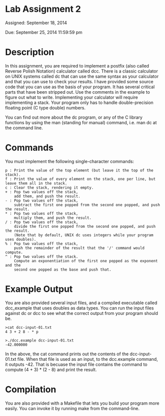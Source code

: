 # Lab Assignment 2

Assigned: September 18, 2014

Due: September 25, 2014 11:59:59 pm

# Description
In this assignment, you are required to implement a postfix (also called Reverse Polish Notation) calculator called dcc. There is a classic calculator on UNIX systems called dc that can use the same syntax as your calculator and that you can use to check your results. I have provided some source code that you can use as the basis of your program. It has several critical parts that have been stripped out. Use the comments in the example to figure out what to write. Implementing your calculator will require implementing a stack. Your program only has to handle double-precision floating point (C type double) numbers.

You can find out more about the dc program, or any of the C library functions by using the man (standing for manual) command, i.e. man dc at the command line.

# Commands
You must implement the following single-character commands:

```
p : Print the value of the top element (but leave it the top of the stack).
f : Print the value of every element on the stack, one per line, but leave them all in the stack.
c : Clear the stack, rendering it empty.
+ : Pop two values off the stack,
    add them, and push the result.
- : Pop two values off the stack,
    subtract the first one popped from the second one popped, and push the result.
* : Pop two values off the stack,
    multiply them, and push the result.
/ : Pop two values off the stack,
    divide the first one popped from the second one popped, and push the result.
    (Note that by default, UNIX dc uses integers while your program uses doubles).
% : Pop two values off the stack,
    push the remainder of the result that the '/' command would compute.
^ : Pop two values off the stack.
    Compute an exponentiation of the first one popped as the exponent and the
    second one popped as the base and push that.
```

# Example Output
You are also provided several input files, and a compiled executable called dcc_example that uses doubles as data types. You can run the input files against dc or dcc to see what the correct output from your program should be.

```
>cat dcc-input-01.txt        
4 3 + 2 8 - * p

>./dcc.example dcc-input-01.txt 
-42.000000
```

In the above, the cat command prints out the contents of the dcc-input-01.txt file. When that file is used as an input, to the dcc.example command, it outputs -42. That is becuase the input file contains the command to compute (4 + 3) * (2 - 8) and print the result.

# Compilation
You are also provided with a Makefile that lets you build your program more easily. You can invoke it by running make from the command-line.
